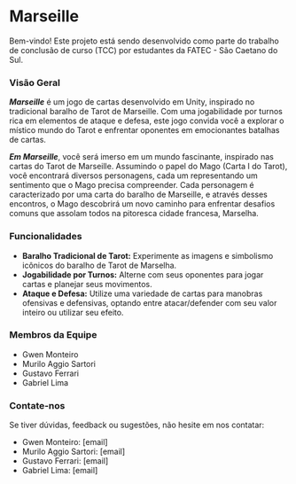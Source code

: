 # Marseille

Bem-vindo! Este projeto está sendo desenvolvido como parte do trabalho de conclusão de curso (TCC) por estudantes da FATEC - São Caetano do Sul.

### Visão Geral
_**Marseille**_ é um jogo de cartas desenvolvido em Unity, inspirado no tradicional baralho de Tarot de Marseille. Com uma jogabilidade por turnos rica em elementos de ataque e defesa, este jogo convida você a explorar o místico mundo do Tarot e enfrentar oponentes em emocionantes batalhas de cartas.

_**Em Marseille**_, você será imerso em um mundo fascinante, inspirado nas cartas do Tarot de Marseille. Assumindo o papel do Mago (Carta I do Tarot), você encontrará diversos personagens, cada um representando um sentimento que o Mago precisa compreender. Cada personagem é caracterizado por uma carta do baralho de Marseille, e através desses encontros, o Mago descobrirá um novo caminho para enfrentar desafios comuns que assolam todos na pitoresca cidade francesa, Marselha.

### Funcionalidades
- **Baralho Tradicional de Tarot:** Experimente as imagens e simbolismo icônicos do baralho de Tarot de Marselha.
- **Jogabilidade por Turnos:** Alterne com seus oponentes para jogar cartas e planejar seus movimentos.
- **Ataque e Defesa:** Utilize uma variedade de cartas para manobras ofensivas e defensivas, optando entre atacar/defender com seu valor inteiro ou utilizar seu efeito.

### Membros da Equipe
- Gwen Monteiro
- Murilo Aggio Sartori
- Gustavo Ferrari
- Gabriel Lima

### Contate-nos
Se tiver dúvidas, feedback ou sugestões, não hesite em nos contatar:
- Gwen Monteiro: [email]
- Murilo Aggio Sartori: [email]
- Gustavo Ferrari: [email]
- Gabriel Lima: [email]
